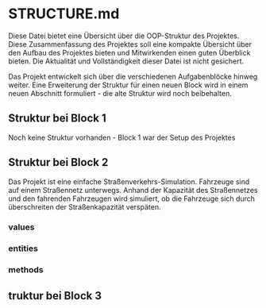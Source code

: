 # STRUCTURE.md

Diese Datei bietet eine Übersicht über die OOP-Struktur des Projektes. Diese Zusammenfassung des Projektes soll eine kompakte Übersicht über den Aufbau des Projektes bieten und Mitwirkenden einen guten Überblick bieten. Die Aktualität und Vollständigkeit dieser Datei ist nicht gesichert.

Das Projekt entwickelt sich über die verschiedenen Aufgabenblöcke hinweg weiter. Eine Erweiterung der Struktur für einen neuen Block wird in einem neuen Abschnitt formuliert - die alte Struktur wird noch beibehalten.

## Struktur bei Block 1

Noch keine Struktur vorhanden - Block 1 war der Setup des Projektes

## Struktur bei Block 2

Das Projekt ist eine einfache Straßenverkehrs-Simulation. Fahrzeuge sind auf einem Straßennetz unterwegs. Anhand der Kapazität des Straßennetzes und den fahrenden Fahrzeugen wird simuliert, ob die Fahrzeuge sich durch überschreiten der Straßenkapazität verspäten.

### values

### entities

### methods

## truktur bei Block 3